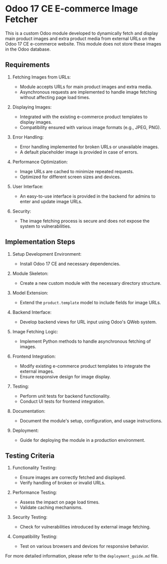 # Odoo 17 CE E-commerce Image Fetcher

This is a custom Odoo module developed to dynamically fetch and display main product images and extra product media from external URLs on the Odoo 17 CE e-commerce website. This module does not store these images in the Odoo database.

## Requirements

1. Fetching Images from URLs:
   - Module accepts URLs for main product images and extra media.
   - Asynchronous requests are implemented to handle image fetching without affecting page load times.

2. Displaying Images:
   - Integrated with the existing e-commerce product templates to display images.
   - Compatibility ensured with various image formats (e.g., JPEG, PNG).

3. Error Handling:
   - Error handling implemented for broken URLs or unavailable images.
   - A default placeholder image is provided in case of errors.

4. Performance Optimization:
   - Image URLs are cached to minimize repeated requests.
   - Optimized for different screen sizes and devices.

5. User Interface:
   - An easy-to-use interface is provided in the backend for admins to enter and update image URLs.

6. Security:
   - The image fetching process is secure and does not expose the system to vulnerabilities.

## Implementation Steps

1. Setup Development Environment:
   - Install Odoo 17 CE and necessary dependencies.

2. Module Skeleton:
   - Create a new custom module with the necessary directory structure.

3. Model Extension:
   - Extend the `product.template` model to include fields for image URLs.

4. Backend Interface:
   - Develop backend views for URL input using Odoo's QWeb system.

5. Image Fetching Logic:
   - Implement Python methods to handle asynchronous fetching of images.

6. Frontend Integration:
   - Modify existing e-commerce product templates to integrate the external images.
   - Ensure responsive design for image display.

7. Testing:
   - Perform unit tests for backend functionality.
   - Conduct UI tests for frontend integration.

8. Documentation:
   - Document the module's setup, configuration, and usage instructions.

9. Deployment:
   - Guide for deploying the module in a production environment.

## Testing Criteria

1. Functionality Testing:
   - Ensure images are correctly fetched and displayed.
   - Verify handling of broken or invalid URLs.

2. Performance Testing:
   - Assess the impact on page load times.
   - Validate caching mechanisms.

3. Security Testing:
   - Check for vulnerabilities introduced by external image fetching.

4. Compatibility Testing:
   - Test on various browsers and devices for responsive behavior.

For more detailed information, please refer to the `deployment_guide.md` file.